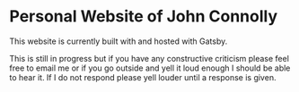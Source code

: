 # Personal Website of John Connolly

This website is currently built with and hosted with Gatsby.

This is still in progress but if you have any constructive criticism please feel free to email me or if you go outside and yell it loud enough I should be able to hear it. If I do not respond please yell louder until a response is given.
